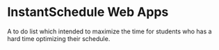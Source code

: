 # InstantSchedule Web Apps
A to do list which intended to maximize the time for students who has a hard time optimizing their schedule.
